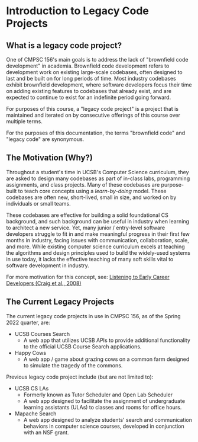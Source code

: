 # Introduction to Legacy Code Projects

## What is a legacy code project?

One of CMPSC 156's main goals is to address the lack of "brownfield code development" in academia. Brownfield code development refers to development work on existing large-scale codebases, often designed to last and be built on for long periods of time. Most industry codebases exhibit brownfield development, where software developers focus their time on adding existing features to codebases that already exist, and are expected to continue to exist for an indefinite period going forward.

For purposes of this course, a "legacy code project" is a project that is maintained and iterated on by consecutive offerings of this course over multiple terms.

For the purposes of this documentation, the terms "brownfield code" and "legacy code" are synonymous.

## The Motivation (Why?)

Throughout a student's time in UCSB's Computer Science curriculum, they are asked to design many codebases as part of in-class labs, programming assignments, and class projects. Many of these codebases are purpose-built to teach core concepts using a *learn-by-doing* model. These codebases are often new, short-lived, small in size, and worked on by individuals or small teams.

These codebases are effective for building a solid foundational CS background, and such background can be useful in industry when learning to architect a new service. Yet, many junior / entry-level software developers struggle to fit in and make meaningful progress in their first few months in industry, facing issues with communication, collaboration, scale, and more. While existing computer science curriculum excels at teaching the algorithms and design principles used to build the widely-used systems in use today, it lacks the effective teaching of many soft skills vital to software development in industry.

For more motivation for this concept, see: [Listening to Early Career Developers (Craig et al., 2008)](https://pconrad.github.io/publication/028)

## The Current Legacy Projects

The current legacy code projects in use in CMPSC 156, as of the Spring 2022 quarter, are:

* UCSB Courses Search
    * A web app that utilizes UCSB APIs to provide additional functionality to the official UCSB Course Search applications.
* Happy Cows
    * A web app / game about grazing cows on a common farm designed to simulate the tragedy of the commons.
    

Previous legacy code project include (but are not limited to):

* UCSB CS LAs
    * Formerly known as Tutor Scheduler and Open Lab Scheduler
    * A web app designed to facilitate the assignment of undergraduate learning assistants (ULAs) to classes and rooms for office hours.
* Mapache Search
    * A web app designed to analyze students' search and communication behaviors in computer science courses, developed in conjunction with an NSF grant.
